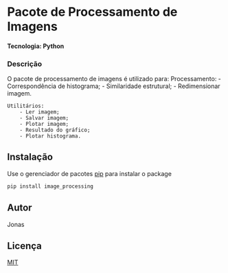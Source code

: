 
# Pacote de Processamento de Imagens
#### Tecnologia: Python

### Descrição
O pacote de processamento de imagens é utilizado para:
    Processamento:
        - Correspondência de histograma;
        - Similaridade estrutural;
        - Redimensionar imagem.

    Utilitários:
        - Ler imagem;
        - Salvar imagem;
        - Plotar imagem;
        - Resultado do gráfico;
        - Plotar histograma.

## Instalação

Use o gerenciador de pacotes [pip](https://pip.pypi.io/en/stable/) para instalar o package

```bash
pip install image_processing
```


## Autor
Jonas


## Licença
[MIT](https://choosealicense.com/licenses/mit/)
